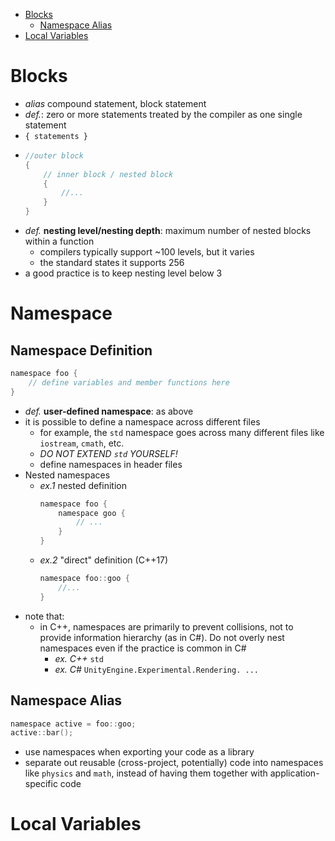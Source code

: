 - [Blocks](#blocks)
  - [Namespace Alias](#namespace-alias)
- [Local Variables](#local-variables)

# Blocks
- *alias* compound statement, block statement
- *def.*: zero or more statements treated by the compiler as one single statement
- ```{ statements }```
- ```c
  //outer block
  {
      // inner block / nested block
      {
          //...
      }
  }
  ```
- *def.* **nesting level/nesting depth**: maximum number of nested blocks within a function
    - compilers typically support ~100 levels, but it varies
    - the standard states it supports 256
- a good practice is to keep nesting level below 3

# Namespace
## Namespace Definition
```c
namespace foo {
    // define variables and member functions here
}
```
- *def.* **user-defined namespace**: as above
- it is possible to define a namespace across different files
  - for example, the ```std``` namespace goes across many different files like ```iostream```, ```cmath```, etc.
  - *DO NOT EXTEND ``std`` YOURSELF!*
  - define namespaces in header files
- Nested namespaces
  - *ex.1* nested definition
    ```c
    namespace foo {
        namespace goo {
            // ...
        }
    }
    ```
  - *ex.2* "direct" definition (C++17)
    ```c
    namespace foo::goo {
        //...
    }
    ```
- note that:
  - in C++, namespaces are primarily to prevent collisions, not to provide information hierarchy (as in C#). Do not overly nest namespaces even if the practice is common in C#
    - *ex. C++* ```std```
    - *ex. C#* ``UnityEngine.Experimental.Rendering. ...`` 
## Namespace Alias
```c
namespace active = foo::goo;
active::bar();
```

- use namespaces when exporting your code as a library
- separate out reusable (cross-project, potentially) code into namespaces like ``physics`` and ``math``, instead of having them together with application-specific code

# Local Variables

